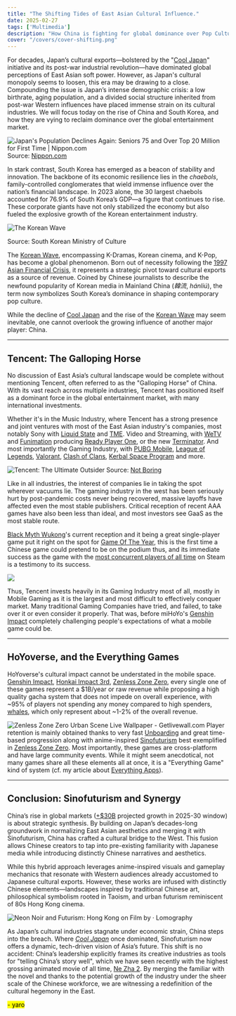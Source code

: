 ```yaml
---
title: "The Shifting Tides of East Asian Cultural Influence."
date: 2025-02-27
tags: ['Multimedia']
description: "How China is fighting for global dominance over Pop Culture."
cover: "/covers/cover-shifting.png"
---
```


For decades, Japan’s cultural exports—bolstered by the "[Cool Japan](https://en.wikipedia.org/wiki/Cool_Japan)" initiative and its post-war industrial revolution—have dominated global perceptions of East Asian soft power. However, as Japan's cultural monopoly seems to loosen, this era may be drawing to a close. Compounding the issue is Japan’s intense demographic crisis: a low birthrate, aging population, and a divided social structure inherited from post-war Western influences have placed immense strain on its cultural industries. We will focus today on the rise of China and South Korea, and how they are vying to reclaim dominance over the global entertainment market.

![Japan's Population Declines Again: Seniors 75 and Over Top 20 Million for  First Time | Nippon.com](https://www.nippon.com/en/ncommon/contents/japan-data/2580708/2580708.png)
Source: [Nippon.com](https://www.nippon.com)  

In stark contrast, South Korea has emerged as a beacon of stability and innovation. The backbone of its economic resilience lies in the *chaebols*, family-controlled conglomerates that wield immense influence over the nation’s financial landscape. In 2023 alone, the 30 largest chaebols accounted for 76.9% of South Korea’s GDP—a figure that continues to rise. These corporate giants have not only stabilized the economy but also fueled the explosive growth of the Korean entertainment industry.

![The Korean Wave](https://imagedata.cafe24.com/us_1_2019/us1_2019_164-4.jpg)

Source: South Korean Ministry of Culture  

The [Korean Wave](https://en.wikipedia.org/wiki/Korean_Wave), encompassing K-Dramas, Korean cinema, and K-Pop, has become a global phenomenon. Born out of necessity following the [1997 Asian Financial Crisis](https://en.wikipedia.org/wiki/1997_Asian_financial_crisis), it represents a strategic pivot toward cultural exports as a source of revenue. Coined by Chinese journalists to describe the newfound popularity of Korean media in Mainland China (*韓流*, *hánliú*), the term now symbolizes South Korea’s dominance in shaping contemporary pop culture.

While the decline of [Cool Japan](https://en.wikipedia.org/wiki/Cool_Japan) and the rise of the [Korean Wave](https://en.wikipedia.org/wiki/Korean_Wave) may seem inevitable, one cannot overlook the growing influence of another major player: China.  

---

## Tencent: The Galloping Horse  

No discussion of East Asia’s cultural landscape would be complete without mentioning Tencent, often referred to as the "Galloping Horse" of China. With its vast reach across multiple industries, Tencent has positioned itself as a dominant force in the global entertainment market, with many international investments.

Whether it's in the Music Industry, where Tencent has a strong presence and joint ventures with most of the East Asian industry's companies, most notably Sony with [Liquid State](https://www.liquidstatemusic.com) and [TME](https://www.tencentmusic.com). Video and Streaming, with [WeTV](https://www.wetv.vip) and [Funimation](https://www.funimation.com) producing [Ready Player One](https://www.imdb.com/title/tt1677720), or the new [Terminator](https://www.imdb.com/title/tt6450804). And most importantly the Gaming Industry, with [PUBG Mobile](https://www.pubgmobile.com), [League of Legends](https://www.leagueoflegends.com), [Valorant](https://playvalorant.com), [Clash of Clans](https://www.supercell.com/games/clashofclans), [Kerbal Space Program](https://www.kerbalspaceprogram.com) and more.

![Tencent: The Ultimate Outsider](https://substackcdn.com/image/fetch/f_auto,q_auto:good,fl_progressive:steep/https%3A%2F%2Fbucketeer-e05bbc84-baa3-437e-9518-adb32be77984.s3.amazonaws.com%2Fpublic%2Fimages%2Fedbd97d3-5c7b-468e-8e32-a36723395357_1600x805.png)
Source: [Not Boring](https://www.notboring.co/p/tencent-the-ultimate-outsider)  

Like in all industries, the interest of companies lie in taking the spot wherever vacuums lie. The gaming industry in the west has been seriously hurt by post-pandemic costs never being recovered, massive layoffs have affected even the most stable publishers. Critical reception of recent AAA games have also been less than ideal, and most investors see GaaS as the most stable route.

[Black Myth Wukong](https://www.blackmythwukong.com)'s current reception and it being a great single-player game put it right on the spot for [Game Of The Year](https://thegameawards.com), this is the first time a Chinese game could pretend to be on the podium thus, and its immediate success as the game with the [most concurrent players of all time](https://www.pcgamer.com/games/rpg/black-myth-wukong-hits-massive-concurrent-player-milestone-on-steam) on Steam is a testimony to its success.

![](https://cdn.i-scmp.com/sites/default/files/styles/1200x800/public/2018/08/31/tencent.jpg?itok=g6uF_1X6)

Thus, Tencent invests heavily in its Gaming Industry most of all, mostly in Mobile Gaming as it is the largest and most difficult to effectively conquer market. Many traditional Gaming Companies have tried, and failed, to take over it or even consider it properly. That was, before miHoYo's [Genshin Impact](https://genshin.hoyoverse.com) completely challenging people's expectations of what a mobile game could be.

---

## HoYoverse, and the Everything Games  

HoYoverse's cultural impact cannot be understated in the mobile space. [Genshin Impact](https://genshin.hoyoverse.com), [Honkai Impact 3rd](https://honkaiimpact3.hoyoverse.com), [Zenless Zone Zero](https://zenless.hoyoverse.com), every single one of these games represent a $1B/year or raw revenue while proposing a high quality gacha system that does not impede on overall experience, with ~95% of players not spending any money compared to high spenders, [whales](https://www.gamedeveloper.com/business/the-psychology-of-whales-in-free-to-play-games), which only represent about ~1-2% of the overall revenue.

![Zenless Zone Zero Urban Scene Live Wallpaper - Getlivewall.com](https://getlivewall.com/wp-content/uploads/2024/07/Zenless-Zone-Zero-urban-scene-thumbnail.jpg)
Player retention is mainly obtained thanks to very fast [Unboarding](https://www.nngroup.com/articles/onboarding) and great time-based progression along with anime-inspired [Sinofuturism](https://www.e-flux.com/journal/80/100274/sinofuturism-1844-2046ad) best exemplified in [Zenless Zone Zero](https://zenless.hoyoverse.com). Most importantly, these games are cross-platform and have large community events. While it might seem anecdotical, not many games share all these elements all at once, it is a "Everything Game" kind of system (cf. my article about [Everything Apps](https://skoomaden.me/en/posts/arabes-et-chinois-le-mur-des-cultures)).

---

## Conclusion: Sinofuturism and Synergy  

China’s rise in global markets ([+$30B](https://www.mordorintelligence.com/industry-reports/chinese-gaming-industry) projected growth in 2025-30 window) is about strategic synthesis. By building on Japan’s decades-long groundwork in normalizing East Asian aesthetics and merging it with Sinofuturism, China has crafted a cultural bridge to the West. This fusion allows Chinese creators to tap into pre-existing familiarity with Japanese media while introducing distinctly Chinese narratives and aesthetics.

While this hybrid approach leverages anime-inspired visuals and gameplay mechanics that resonate with Western audiences already accustomed to Japanese cultural exports. However, these works are infused with distinctly Chinese elements—landscapes inspired by traditional Chinese art, philosophical symbolism rooted in Taoism, and urban futurism reminiscent of 80s Hong Kong cinema.

![Neon Noir and Futurism: Hong Kong on Film by · Lomography](https://cdn.assets.lomography.com/7c/f040b14f03bea84d8271e97a98c5fecf37ada4/1344x576x2.jpg?auth=01cfc0452ef53431974157345c3003ce5a6fca0a)

As Japan’s cultural industries stagnate under economic strain, China steps into the breach. Where _[Cool Japan](https://en.wikipedia.org/wiki/Cool_Japan)_ once dominated, Sinofuturism now offers a dynamic, tech-driven vision of Asia’s future. This shift is no accident: China’s leadership explicitly frames its creative industries as tools for "telling China’s story well", which we have seen recently with the highest grossing animated movie of all time, [Ne Zha 2](https://en.wikipedia.org/wiki/Ne_Zha_2). By merging the familiar with the novel and thanks to the potential growth of the industry under the sheer scale of the Chinese workforce, we are witnessing a redefinition of the cultural hegemony in the East.

<mark>- yaro</mark>  